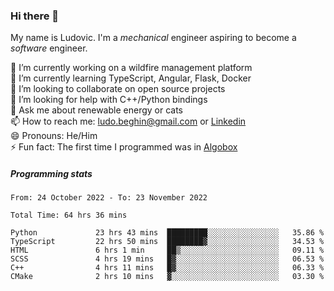 ### Hi there 👋

My name is Ludovic. I'm a *mechanical* engineer aspiring to become a *software* engineer.

 🔭 I’m currently working on a wildfire management platform<br/>
 🌱 I’m currently learning TypeScript, Angular, Flask, Docker<br/>
 👯 I’m looking to collaborate on open source projects<br/>
 🤔 I’m looking for help with C++/Python bindings<br/>
 💬 Ask me about renewable energy or cats<br/>
 📫 How to reach me: ludo.beghin@gmail.com or [Linkedin](https://www.linkedin.com/in/ludovic-beghin/)<br/>
 😄 Pronouns: He/Him<br/>
 ⚡ Fun fact: The first time I programmed was in [Algobox](https://fr.wikipedia.org/wiki/Algobox)<br/>

##### Programming stats
<!--START_SECTION:waka-->

```text
From: 24 October 2022 - To: 23 November 2022

Total Time: 64 hrs 36 mins

Python             23 hrs 43 mins  █████████░░░░░░░░░░░░░░░░   35.86 %
TypeScript         22 hrs 50 mins  ████████▓░░░░░░░░░░░░░░░░   34.53 %
HTML               6 hrs 1 min     ██▒░░░░░░░░░░░░░░░░░░░░░░   09.11 %
SCSS               4 hrs 19 mins   █▓░░░░░░░░░░░░░░░░░░░░░░░   06.53 %
C++                4 hrs 11 mins   █▓░░░░░░░░░░░░░░░░░░░░░░░   06.33 %
CMake              2 hrs 10 mins   ▓░░░░░░░░░░░░░░░░░░░░░░░░   03.30 %
```

<!--END_SECTION:waka-->
